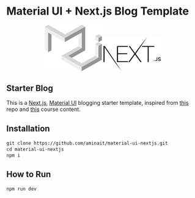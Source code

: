 # Material UI + Next.js Blog Template

<p align="center">
<a href="https://mui.com/" rel="noopener" target="_blank"><img width="150" src="/docs/public/static/mui-logo.svg" alt="MUI logo"></a>
<a href="https://nextjs.org/" rel="noopener" target="_blank"><img width="150" src="/docs/public/static/nextjs-logo.png" alt="Next.js logo"></a>
</p>

## Starter Blog

This is a [Next.js](https://nextjs.org/), [Material UI](https://mui.com/) blogging starter template, inspired from [this](https://github.com/timlrx/tailwind-nextjs-starter-blog) repo and [this](https://github.com/mschwarzmueller/nextjs-course-code) course content.

## Installation

    git clone https://github.com/aminait/material-ui-nextjs.git
    cd material-ui-nextjs
    npm i

## How to Run

    npm run dev

